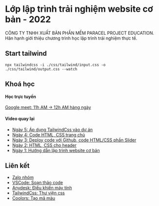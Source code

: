 # Lớp lập trình trải nghiệm website cơ bản - 2022

CÔNG TY TNHH XUẤT BẢN PHẦN MỀM PARACEL PROJECT EDUCATION. Hân hạnh giới thiệu chương trình học lập trình trải nghiệm thực tế.

## Start tailwind

```
npx tailwindcss -i ./css/tailwind/input.css -o ./css/tailwind/output.css --watch
```

## Khoá học

#### Học trực tuyến

[Google meet: 11h AM -> 12h AM hàng ngày](https://meet.google.com/srr-owzz-yhx)

#### Video quay lại

- [Ngày 5: Áp dụng TailwindCss vào dự án](https://youtu.be/yh0tGOwHuKo)
- [Ngày 4: Code HTML, CSS trang chủ](https://youtu.be/WZcwP5zqRmo)
- [Ngày 3: Deploy code với Github, code HTML/CSS phần Slider](https://youtu.be/TtQU_-JIr_I)
- [Ngày 2: HTML, CSS cho header](https://youtu.be/WXkJdr4u0tU)
- [Ngày 1: Hướng dẫn lập trình website cơ bản](https://youtu.be/mLEtGrtqKHo)

## Liên kết

- [Zalo nhóm](https://zalo.me/g/zpjvvg730)
- [VSCode: Soạn thảo code](https://code.visualstudio.com/download)
- [Anydesk: Điều khiển máy tính](https://tailwindcss.com/)
- [TailwindCss: Thư viện css](https://tailwindcss.com/)
- [Coolors: Tạo mã màu](https://coolors.co)
